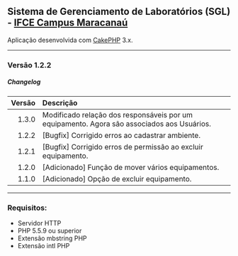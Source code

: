 ## Sistema de Gerenciamento de Laboratórios (SGL) - [IFCE Campus Maracanaú](https://ifce.edu.br/maracanau)

Aplicação desenvolvida com [CakePHP](http://cakephp.org) 3.x.

---------------------------------------------------------
### Versão 1.2.2

##### <i class="icon-file"></i> Changelog

 Versão  | Descrição 
--------:|:--------------------------------------------------------------
  1.3.0  | Modificado relação dos responsáveis por um equipamento. Agora são associados aos Usuários.
  1.2.2  | [Bugfix] Corrigido erros ao cadastrar ambiente.
  1.2.1  | [Bugfix] Corrigido erros de permissão ao excluir equipamento.
  1.2.0  | [Adicionado] Função de mover vários equipamentos.
  1.1.0  | [Adicionado] Opção de excluir equipamento.

---------------------------------------------------------
### Requisitos:

- Servidor HTTP
- PHP 5.5.9 ou superior
- Extensão mbstring PHP 
- Extensão intl PHP
